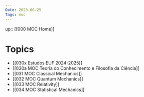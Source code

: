 ```yaml
---
Date: 2023-06-25
Tags: moc
---
```

up:: [[000 MOC Home]] 

# Topics
- [[030x Estudos EUF 2024-2025]]
- [[030a MOC Teoria do Conhecimento e Filosofia da Ciência]]
- [[031 MOC Classical Mechanics]]
- [[032 MOC Quantum Mechanics]]
- [[033 MOC Relativity]]
- [[034 MOC Statistical Mechanics]]